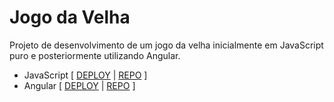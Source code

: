 # Jogo da Velha

Projeto de desenvolvimento de um jogo da velha inicialmente em JavaScript puro e posteriormente utilizando Angular.

- JavaScript [ [DEPLOY](https://js-tic-tac-toe-henna.vercel.app/) | [REPO](https://github.com/luizgnclvs/js-angular-tic-tac-toe/tree/main/js) ]
- Angular [ [DEPLOY](https://angular-tic-tac-toe-three.vercel.app/) | [REPO](https://github.com/luizgnclvs/js-angular-tic-tac-toe/tree/main/angular/tic-tac-toe) ]
